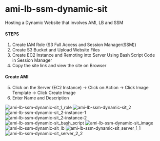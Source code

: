 # ami-lb-ssm-dynamic-sit
Hosting a Dynamic Website that involves AMI, LB and SSM
#### STEPS
1. Create IAM Role (S3 Full Access and Session Manager(SSM))
2. Create S3 Bucket and Upload Website Files
3. Create EC2 Instance and Remoting into Server Using Bash Script Code in Session Manager 
4. Copy the site link and view the site on Browser
  #### Create AMI
5. Click on the Server (EC2 Instance) -> Click on Action -> Click Image Template -> Click Create Image
6. Enter Name and Description

![ami-lb-ssm-dynamic-sit_1_role](https://user-images.githubusercontent.com/16262170/194515978-35ff369b-3828-4bc1-b878-f025f4591bf9.jpg)
![ami-lb-ssm-dynamic-sit_2](https://user-images.githubusercontent.com/16262170/194515998-e8a247bb-7708-4773-854d-60db058a112b.jpg)
![ami-lb-ssm-dynamic-sit_2-instance-1](https://user-images.githubusercontent.com/16262170/194516029-0c5b6ae2-0f6e-4100-a1ad-8fff1bfad1bd.jpg)
![ami-lb-ssm-dynamic-sit_2-instance-2](https://user-images.githubusercontent.com/16262170/194516043-31ead49c-f27c-4aac-b80b-7030c569a0fb.jpg)
![ami-lb-ssm-dynamic-sit_bash_script](https://user-images.githubusercontent.com/16262170/194516104-c898c609-8df7-48e1-9910-9a2ca10769df.jpg)
![ami-lb-ssm-dynamic-sit_image](https://user-images.githubusercontent.com/16262170/194516136-421e30be-57d4-4cdc-a9bf-b6393a8d3bda.jpg)
![ami-lb-ssm-dynamic-sit_lb](https://user-images.githubusercontent.com/16262170/194516157-06fbadab-0419-40b4-8dd4-3609c6aecd1c.jpg)
![ami-lb-ssm-dynamic-sit_server_1_1](https://user-images.githubusercontent.com/16262170/194516189-fb15a6ce-80c9-4cd5-985e-860ff58dbc85.jpg)
![ami-lb-ssm-dynamic-sit_server_2_2](https://user-images.githubusercontent.com/16262170/194516221-f7d937d7-1d6f-4bec-ba82-16176a03b24e.jpg)
